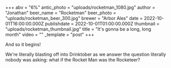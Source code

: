 +++
abv = "6%"
antic_photo = "uploads/rocketman_1080.jpg"
author = "Jonathan"
beer_name = "Rocketman"
beer_photo = "uploads/rocketman_beer_300.jpg"
brewer = "Arbor Ales"
date = 2022-10-01T16:00:00.000Z
publishdate = 2022-10-01T01:00:00.000Z
thumbnail = "uploads/rocketman_thumbnail.jpg"
title = "It's gonna be a long, long month"
video = ""
_template = "post"
+++

And so it begins! 

We're literally blasting off into Drinktober as we answer the question literally nobody was asking: what if the Rocket Man was the Rocketeer?
